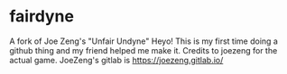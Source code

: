 # fairdyne
A fork of Joe Zeng's "Unfair Undyne"
Heyo! This is my first time doing a github thing and my friend helped me make it. 
Credits to joezeng for the actual game.
JoeZeng's gitlab is https://joezeng.gitlab.io/
